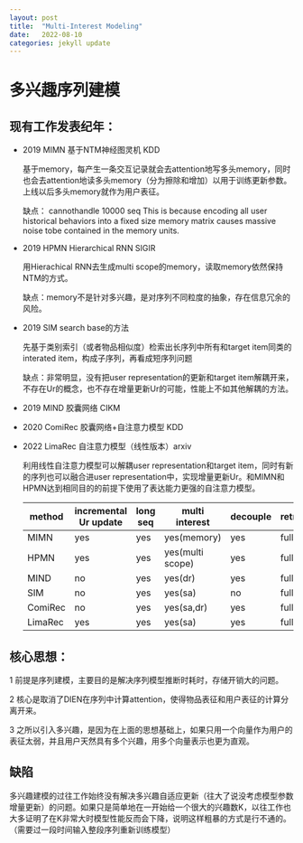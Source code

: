 ```yaml
---
layout: post
title:  "Multi-Interest Modeling"
date:   2022-08-10
categories: jekyll update
---
```

# 多兴趣序列建模

## 现有工作发表纪年：

* 2019  MIMN   基于NTM神经图灵机 KDD

  基于memory，每产生一条交互记录就会去attention地写多头memory，同时也会去attention地读多头memory（分为擦除和增加）以用于训练更新参数。上线以后多头memory就作为用户表征。
	
  缺点： cannothandle 10000 seq  This is because encoding all user historical behaviors into a fixed size memory matrix causes massive noise tobe contained in the memory units.

* 2019 HPMN Hierarchical RNN SIGIR

  用Hierachical RNN去生成multi scope的memory，读取memory依然保持NTM的方式。
	
  缺点：memory不是针对多兴趣，是对序列不同粒度的抽象，存在信息冗余的风险。

* 2019 SIM search base的方法

  先基于类别索引（或者物品相似度）检索出长序列中所有和target item同类的interated item，构成子序列，再看成短序列问题
	
  缺点：非常明显，没有把user representation的更新和target item解耦开来，不存在Ur的概念，也不存在增量更新Ur的可能，性能上不如其他解耦的方法。

* 2019 MIND 胶囊网络 CIKM

* 2020 ComiRec 胶囊网络+自注意力模型 KDD

* 2022 LimaRec 自注意力模型（线性版本）arxiv

  利用线性自注意力模型可以解耦user representation和target item，同时有新的序列也可以融合进user representation中，实现增量更新Ur。和MIMN和HPMN达到相同目的的前提下使用了表达能力更强的自注意力模型。

  | method  | incremental Ur update | long seq | multi interest   | decouple | retrain |
  | ------- | --------------------- | -------- | ---------------- | -------- | ------- |
  | MIMN    | yes                   | yes      | yes(memory)      | yes      | full    |
  | HPMN    | yes                   | yes      | yes(multi scope) | yes      | full    |
  | MIND    | no                    | yes      | yes(dr)          | yes      | full    |
  | SIM     | no                    | yes      | yes(sa)          | no       | full    |
  | ComiRec | no                    | yes      | yes(sa,dr)       | yes      | full    |
  | LimaRec | yes                   | yes      | yes(sa)          | yes      | full    |

  

## 核心思想：

1 前提是序列建模，主要目的是解决序列模型推断时耗时，存储开销大的问题。

2 核心是取消了DIEN在序列中计算attention，使得物品表征和用户表征的计算分离开来。

3  之所以引入多兴趣，是因为在上面的思想基础上，如果只用一个向量作为用户的表征太弱，并且用户天然具有多个兴趣，用多个向量表示也更为直观。

## 缺陷

多兴趣建模的过往工作始终没有解决多兴趣自适应更新（往大了说没考虑模型参数增量更新）的问题。如果只是简单地在一开始给一个很大的兴趣数K，以往工作也大多证明了在K非常大时模型性能反而会下降，说明这样粗暴的方式是行不通的。（需要过一段时间输入整段序列重新训练模型）